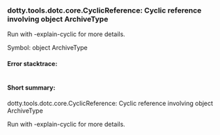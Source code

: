 ### dotty.tools.dotc.core.CyclicReference: Cyclic reference involving object ArchiveType

 Run with -explain-cyclic for more details.

Symbol: object ArchiveType

#### Error stacktrace:

```

```
#### Short summary: 

dotty.tools.dotc.core.CyclicReference: Cyclic reference involving object ArchiveType

 Run with -explain-cyclic for more details.